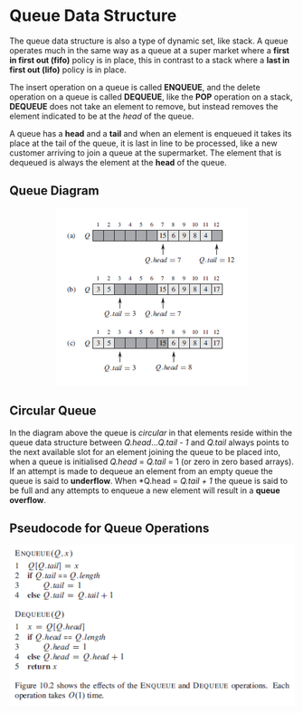 # Queue Data Structure

The queue data structure is also a type of dynamic set, like stack. A queue operates much in the same way as a queue at a super market where a **first in first out (fifo)** policy is in place, this in contrast to a stack where a **last in first out (lifo)** policy is in place.

The insert operation on a queue is called **ENQUEUE**, and the delete operation on a queue is called **DEQUEUE**, like the **POP** operation on a stack, **DEQUEUE** does not take an element to remove, but instead removes the element indicated to be at the *head* of the queue.

A queue has a **head** and a **tail** and when an element is enqueued it takes its place at the tail of the queue, it is last in line to be processed, like a new customer arriving to join a queue at the supermarket. The element that is dequeued is always the element at the **head** of the queue.

## Queue Diagram

<p align="center">
  <img src="images/queue.PNG">
</p>

## Circular Queue

In the diagram above the queue is *circular* in that elements reside within the queue data structure between *Q.head*...*Q.tail - 1* and *Q.tail* always points to the next available slot for an element joining the queue to be placed into, when a queue is initialised *Q.head* = *Q.tail* = 1 (or zero in zero based arrays). If an attempt is made to dequeue an element from an empty queue the queue is said to **underflow**. When *Q.head = *Q.tail + 1* the queue is said to be full and any attempts to enqueue a new element will result in a **queue overflow**.

## Pseudocode for Queue Operations

<p align="center">
  <img src="images/queue_operations.PNG">
</p>
